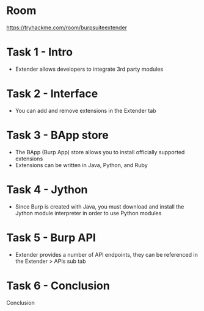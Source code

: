 # Room
https://tryhackme.com/room/burpsuiteextender

# Task 1 - Intro
* Extender allows developers to integrate 3rd party modules

# Task 2 - Interface
* You can add and remove extensions in the Extender tab

# Task 3 - BApp store
* The BApp (Burp App) store allows you to install officially supported extensions
* Extensions can be written in Java, Python, and Ruby

# Task 4 - Jython
* Since Burp is created with Java, you must download and install the Jython module interpreter in order to use Python modules

# Task 5 - Burp API
* Extender provides a number of API endpoints, they can be referenced in the Extender > APIs sub tab

# Task 6 - Conclusion
Conclusion